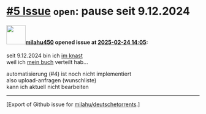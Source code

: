 # [\#5 Issue](https://github.com/milahu/deutschetorrents/issues/5) `open`: pause seit 9.12.2024

#### <img src="https://avatars.githubusercontent.com/u/195635798?u=eef9f47ef034c33b2c4d7136a0be384aee38f81f&v=4" width="50">[milahu450](https://github.com/milahu450) opened issue at [2025-02-24 14:05](https://github.com/milahu/deutschetorrents/issues/5):

seit 9.12.2024 bin ich [im
knast](https://github.com/milahu450/alchi/tree/master/deutsch/feedback/knast-2024)  
weil ich [mein
buch](https://milahu450.github.io/alchi/src/whoaremyfriends/wersindmeinefreunde.html)
verteilt hab...

automatisierung (#4) ist noch nicht implementiert  
also upload-anfragen (wunschliste)  
kann ich aktuell nicht bearbeiten

------------------------------------------------------------------------

\[Export of Github issue for
[milahu/deutschetorrents](https://github.com/milahu/deutschetorrents).\]
